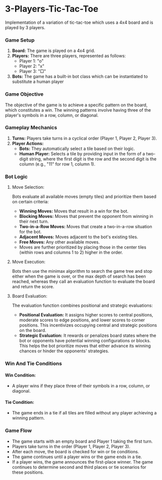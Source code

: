 # 3-Players-Tic-Tac-Toe
Implementation of a variation of tic-tac-toe which uses a 4x4 board and is played by 3 players.

### **Game Setup**
1. **Board:** The game is played on a 4x4 grid.
2. **Players:** There are three players, represented as follows:
    -    Player 1: "o"
    -    Player 2: "x"
    -    Player 3: "□"
3. **Bots:** The game has a built-in bot class which can be instantiated to substitute a human player

### **Game Objective**

The objective of the game is to achieve a specific pattern on the board, which constitutes a win. The winning patterns involve having three of the player's symbols in a row, column, or diagonal.

### **Gameplay Mechanics**
1. **Turns:** Players take turns in a cyclical order (Player 1, Player 2, Player 3).
2. **Player Actions:**
   -   **Bots:** They automatically select a tile based on their logic.
   -   **Human Player:** Selects a tile by providing input in the form of a two-digit string, where the first digit is the row and the second digit is the column (e.g.,                   "11" for row 1, column 1).

### **Bot Logic**

1. Move Selection:

   Bots evaluate all available moves (empty tiles) and prioritize them based on certain criteria:
   -    **Winning Moves:** Moves that result in a win for the bot.
   -    **Blocking Moves:** Moves that prevent the opponent from winning in their next turn.
   -    **Two-in-a-Row Moves:** Moves that create a two-in-a-row situation for the bot.
   -    **Adjacent Moves:** Moves adjacent to the bot's existing tiles.
   -    **Free Moves:** Any other available moves.
   -    Moves are further prioritized by placing those in the center tiles (within rows and columns 1 to 2) higher in the order.

2. Move Execution:

   Bots then use the minimax algorithm to search the game tree and stop either when the game is over, or the max depth of search has been reached, whereas they call an evaluation 
   function to evaluate the board and return the score.

3. Board Evaluation:

   The evaluation function combines positional and strategic evaluations:
   -    **Positional Evaluation:** It assigns higher scores to central positions, moderate scores to edge positions, and lower scores to corner positions. This incentivizes                    occupying central and strategic positions on the board.
   -    **Strategic Evaluation:** It rewards or penalizes board states where the bot or opponents have potential winning configurations or blocks. This helps the bot                           prioritize moves that either advance its winning chances or hinder the opponents' strategies.

### **Win And Tie Conditions**

#### Win Condition:
-   A player wins if they place three of their symbols in a row, column, or diagonal.

#### Tie Condition:
-   The game ends in a tie if all tiles are filled without any player achieving a winning pattern.

### **Game Flow**
-   The game starts with an empty board and Player 1 taking the first turn.
-   Players take turns in the order (Player 1, Player 2, Player 3).
-   After each move, the board is checked for win or tie conditions.
-   The game continues until a player wins or the game ends in a tie.
-   If a player wins, the game announces the first-place winner. The game continues to determine second and third places or tie scenarios for these positions.
